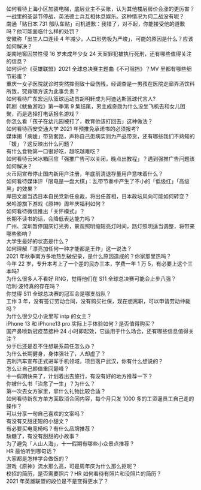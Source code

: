 如何看待上海小区加装电梯，底层业主不买账，认为其他楼层房价会涨的更厉害？  
一战里的圣诞节停战，英法德士兵互相休息娱乐。这种情况为何二战没有呢？  
南通「贴日本 731 部队车贴」司机道歉：我错了，对不起，你能接受他的道歉吗？他可能面临什么样的处罚？  
安徽称「出生人口连续 4 年减少，人口形势极为严峻」，可能的原因是什么？应该如何解决？  
湖南地窖囚禁性侵 16 岁未成年少女 24 天案罪犯被执行死刑，还有哪些值得关注的信息？  
如何评价《英雄联盟》2021 全球总决赛主题曲《不可阻挡》？MV 里都有哪些细节彩蛋？  
重庆一女子医院就诊时突然摔倒致十级伤残，经调查是一男孩在医院走廊弄洒饮料所致，究竟哪方该为此事负责？  
如何看待广东宏远队篮球运动员胡明轩成为阿迪达斯篮球代言人?  
韩剧《鱿鱼游戏》第一季第 9 集结尾，男主成奇勋为什么没坐飞机去和女儿团聚，而是选择打电话报名游戏？  
你怎么看「孩子在幼儿园被打了，教育他该打回去」这种做法？  
如何看待西安交通大学 2021 年预推免承诺书的必须报考?  
媒体揭「病媛」带货套路，声称自己患病实则为产品带货，还有哪些我们不熟知的「媛」？这反映出什么问题？  
有什么食物第一口很好吃，越吃越难吃？  
如何看待云米冰箱回应「强推广告可以关闭，晚点出教程」？遇到强推广告问题该如何解决？  
火币网宣布停止国内新用户注册，年底前清退存量用户意味着什么？  
如何看待媒体评「限电是一盘大棋」：乱带节奏中产生了不小的「低级红」「高级黑」的效果？  
岸田文雄当选日本自民党新任总裁，将出任首相，日本政坛风向可能如何转变？  
米哈游旗下游戏《原神》周年庆福利如何？  
如何看待微信推出「关怀模式」？  
长期不读书的话，会降低表达能力吗？  
广州、深圳暂停国庆灯光秀，景观照明缩短亮灯时间，路灯照明适当调整，将带来哪些影响？  
大学生最好的状态是什么？  
如何理解「漂亮加任何一种才能都是王炸」这一说法？  
2021 年秋季南方多地热到破纪录，是什么原因造成的？你家那里热吗？  
今年 22 岁，专升本考上了一个差的民办三本，学费一年 1 万 5，有必要上这个三本吗?  
为什么很多人不看好 RNG，觉得他们在 S11 全球总决赛可能会止步八强？  
哈利·波特真的存在吗？  
你觉得 S11 全球总决赛的冠军会是哪支战队？  
工作 3 年，没有签订劳动合同，没有购买社保，现在想离职，可以申请劳动仲裁吗？  
为什么很少见小说里写 intp 的女主？  
iPhone 13 和 iPhone13 pro 实际上手体验如何？是否值得购买？  
国产鼻喷新冠疫苗接种 24 小时即起效，它适用于什么场合，还有哪些信息值得关注？  
分手后还是忍不住想联系前任怎么办？  
为什么长期健身，身体强壮了，人却虚了？  
吉利汽车宣布正式进军手机领域，项目落户武汉，你有什么想说的？  
怎么让自己颜值重回巅峰？  
十一假期快来了，计划着出去旅行，有没有好的地方推荐一下？  
你被什么书「治愈了一生」？为什么？  
第一次去女方家里，拿什么礼物比较合适？  
如何看待新东方单方面取消合同内容，每个月只发 1000 多的工资逼员工自己走的操作？  
可以分享一句自己喜欢的文案吗？  
有没有又甜还短的小甜文？  
有必要买电竞椅吗？有什么品牌推荐？  
缺糖了，有没有甜甜的小故事？  
为了避免「人山人海」，十一假期有哪些小众景点推荐？  
HR 最怕听到哪句话？  
大家都是怎样学会做饭的？  
游戏《原神》流水那么高，可是周年庆为什么那么抠呢？  
校招的简历，是否需要照片？HR 如何看待有照片和没照片的简历？  
2021 年英雄联盟的段位是不是变得更水了？  
